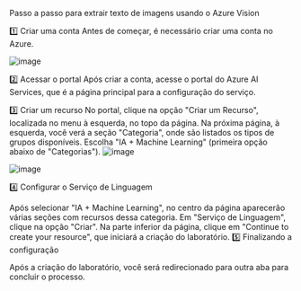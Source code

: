 Passo a passo para extrair texto de imagens usando o Azure Vision

1️⃣ Criar uma conta
Antes de começar, é necessário criar uma conta no Azure.

![image](https://github.com/user-attachments/assets/ec88b11f-3c17-4130-b177-1daa15a75600) 

2️⃣ Acessar o portal
Após criar a conta, acesse o portal do Azure AI Services, que é a página principal para a configuração do serviço.

3️⃣ Criar um recurso
No portal, clique na opção "Criar um Recurso", localizada no menu à esquerda, no topo da página.
Na próxima página, à esquerda, você verá a seção "Categoria", onde são listados os tipos de grupos disponíveis. Escolha "IA + Machine Learning" (primeira opção abaixo de "Categorias").
 ![image](https://github.com/user-attachments/assets/0865ecf4-2587-4170-ae1d-fd3b6e813357)

 


 ![image](https://github.com/user-attachments/assets/2ce66b40-baa5-4787-be12-64336a079851)

 
4️⃣ Configurar o Serviço de Linguagem

Após selecionar "IA + Machine Learning", no centro da página aparecerão várias seções com recursos dessa categoria.
Em "Serviço de Linguagem", clique na opção "Criar".
Na parte inferior da página, clique em "Continue to create your resource", que iniciará a criação do laboratório.
5️⃣ Finalizando a configuração

Após a criação do laboratório, você será redirecionado para outra aba para concluir o processo.


